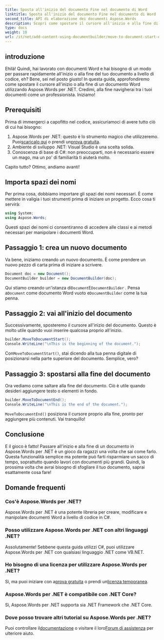 ```yaml
---
title: Sposta all'inizio del documento Fine nel documento di Word
linktitle: Sposta all'inizio del documento Fine nel documento di Word
second_title: API di elaborazione dei documenti Aspose.Words
description: Scopri come spostare il cursore all'inizio e alla fine di un documento Word utilizzando Aspose.Words per .NET. Una guida completa con istruzioni ed esempi passo passo.
type: docs
weight: 10
url: /it/net/add-content-using-documentbuilder/move-to-document-start-end/
---
```

## introduzione

Ehilà! Quindi, hai lavorato con documenti Word e hai bisogno di un modo per passare rapidamente all'inizio o alla fine del tuo documento a livello di codice, eh? Bene, sei nel posto giusto! In questa guida, approfondiremo come spostare il cursore all'inizio o alla fine di un documento Word utilizzando Aspose.Words per .NET. Credimi, alla fine navigherai tra i tuoi documenti come un professionista. Iniziamo!

## Prerequisiti

Prima di immergerci a capofitto nel codice, assicuriamoci di avere tutto ciò di cui hai bisogno:

1.  Aspose.Words per .NET: questo è lo strumento magico che utilizzeremo. Puoi[scaricalo qui](https://releases.aspose.com/words/net/) o prendi un[prova gratuita](https://releases.aspose.com/).
2. Ambiente di sviluppo .NET: Visual Studio è una scelta solida.
3. Conoscenza di base di C#: non preoccuparti, non è necessario essere un mago, ma un po' di familiarità ti aiuterà molto.

Capito tutto? Ottimo, andiamo avanti!

## Importa spazi dei nomi

Per prima cosa, dobbiamo importare gli spazi dei nomi necessari. È come mettere in valigia i tuoi strumenti prima di iniziare un progetto. Ecco cosa ti servirà:

```csharp
using System;
using Aspose.Words;
```

Questi spazi dei nomi ci consentiranno di accedere alle classi e ai metodi necessari per manipolare i documenti Word.

## Passaggio 1: crea un nuovo documento

Va bene, iniziamo creando un nuovo documento. È come prendere un nuovo pezzo di carta prima di iniziare a scrivere.

```csharp
Document doc = new Document();
DocumentBuilder builder = new DocumentBuilder(doc);
```

 Qui stiamo creando un'istanza di`Document`E`DocumentBuilder` . Pensa a`Document` come documento Word vuoto e`DocumentBuilder` come la tua penna.

## Passaggio 2: vai all'inizio del documento

Successivamente, sposteremo il cursore all'inizio del documento. Questo è molto utile quando vuoi inserire qualcosa proprio all'inizio.

```csharp
builder.MoveToDocumentStart();
Console.WriteLine("\nThis is the beginning of the document.");
```

 Con`MoveToDocumentStart()`, stai dicendo alla tua penna digitale di posizionarsi nella parte superiore del documento. Semplice, vero?

## Passaggio 3: spostarsi alla fine del documento

Ora vediamo come saltare alla fine del documento. Ciò è utile quando desideri aggiungere testo o elementi in fondo.

```csharp
builder.MoveToDocumentEnd();
Console.WriteLine("\nThis is the end of the document.");
```

`MoveToDocumentEnd()` posiziona il cursore proprio alla fine, pronto per aggiungere più contenuti. Vai tranquillo!

## Conclusione

E il gioco è fatto! Passare all'inizio e alla fine di un documento in Aspose.Words per .NET è un gioco da ragazzi una volta che sai come farlo. Questa funzionalità semplice ma potente può farti risparmiare un sacco di tempo, soprattutto quando lavori con documenti più grandi. Quindi, la prossima volta che avrai bisogno di sfogliare il tuo documento, saprai esattamente cosa fare!

## Domande frequenti

### Cos'è Aspose.Words per .NET?  
Aspose.Words per .NET è una potente libreria per creare, modificare e manipolare documenti Word a livello di codice in C#.

### Posso utilizzare Aspose.Words per .NET con altri linguaggi .NET?  
Assolutamente! Sebbene questa guida utilizzi C#, puoi utilizzare Aspose.Words per .NET con qualsiasi linguaggio .NET come VB.NET.

### Ho bisogno di una licenza per utilizzare Aspose.Words per .NET?  
 Sì, ma puoi iniziare con a[prova gratuita](https://releases.aspose.com/) o prendi un[licenza temporanea](https://purchase.aspose.com/temporary-license/).

### Aspose.Words per .NET è compatibile con .NET Core?  
Sì, Aspose.Words per .NET supporta sia .NET Framework che .NET Core.

### Dove posso trovare altri tutorial su Aspose.Words per .NET?  
Puoi controllare il[documentazione](https://reference.aspose.com/words/net/) o visitare il loro[Forum di assistenza](https://forum.aspose.com/c/words/8) per ulteriore aiuto.

